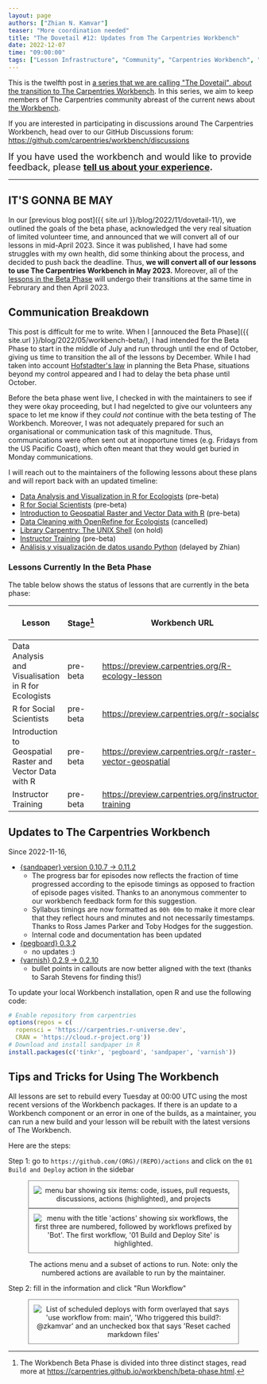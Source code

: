 ```yaml
---
layout: page
authors: ["Zhian N. Kamvar"]
teaser: "More coordination needed"
title: "The Dovetail #12: Updates from The Carpentries Workbench"
date: 2022-12-07
time: "09:00:00"
tags: ["Lesson Infrastructure", "Community", "Carpentries Workbench", "Beta", "Dovetail"]
---
```


This is the twelfth post in [a series that we are calling "The Dovetail",
about the transition to The Carpentries Workbench](https://carpentries.org/posts-by-tags/#blog-tag-dovetail).
In this series, we aim to keep members of The Carpentries community abreast of
the current news about [the Workbench](https://carpentries.github.io/workbench). 

If you are interested in participating in discussions around The Carpentries
Workbench, head over to our GitHub Discussions forum: <https://github.com/carpentries/workbench/discussions>

<span style='font-size: large;'>If you have used the workbench and would like to provide feedback, please
<b><a href='https://carpentries.typeform.com/to/KRBl4IZM'>tell us about your experience</a>.</b></span> 

---

## IT'S GONNA BE MAY

In our [previous blog post]({{ site.url }}/blog/2022/11/dovetail-11/), we
outlined the goals of the beta phase, acknowledged the very real situation of
limited volunteer time, and announced that we will convert all of our lessons in
mid-April 2023. Since it was published, I have had some struggles with my own
health, did some thinking about the process, and decided to push back the
deadline. Thus, **we will convert all of our lessons to use The Carpentries
Workbench in May 2023.** Moreover, all of the [lessons in the Beta Phase](https://carpentries.github.io/workbench/beta-phase.html#beta) 
will undergo their transitions at the same time in Februrary and then April 2023. 

## Communication Breakdown

This post is difficult for me to write. When I [annouced the Beta Phase]({{ site.url }}/blog/2022/05/workbench-beta/),
I had intended for the Beta Phase to start in the middle of July and run
through until the end of October, giving us time to transition the all of the
lessons by December. While I had taken into account [Hofstadter's law](https://en.wikipedia.org/wiki/Hofstadter%27s_law)
in planning the Beta Phase, situations beyond my control appeared and I had to
delay the beta phase until October.

Before the beta phase went live, I checked in with the maintainers to see if
they were okay proceeding, but I had negelcted to give our volunteers any space
to let me know if they _could not_ continue with the beta testing of The
Workbench. Moreover, I was not adequately prepared for such an organisational or
communication task of this magnitude. Thus, communications were often sent out
at inopportune times (e.g. Fridays from the US Pacific Coast), which often
meant that they would get buried in Monday communications. 

I will reach out to the maintainers of the following lessons about these plans
and will report back with an updated timeline:

 - [Data Analysis and Visualization in R for Ecologists](https://github.com/datacarpentry/R-ecology-lesson/) (pre-beta)
 - [R for Social Scientists](https://github.com/datacarpentry/r-socialsci/) (pre-beta)
 - [Introduction to Geospatial Raster and Vector Data with R](https://github.com/datacarpentry/r-raster-vector-geospatial/) (pre-beta)
 - [Data Cleaning with OpenRefine for Ecologists](https://github.com/datacarpentry/OpenRefine-ecology-lesson/) (cancelled)
 - [Library Carpentry: The UNIX Shell](https://github.com/LibraryCarpentry/lc-shell/) (on hold)
 - [Instructor Training](https://github.com/carpentries/instructor-training/) (pre-beta)
 - [Análisis y visualización de datos usando Python](https://github.com/datacarpentry/pthon-ecology-lesson-es/) (delayed by Zhian)

### Lessons Currently In the Beta Phase

The table below shows the status of lessons that are currently in the beta phase:

| Lesson                                                   | Stage[^1] |  Workbench URL                                               | Next Transition Date |
| -------------------------------------------------------- | --------- | ------------------------------------------------------------ | -------------------- |
| Data Analysis and Visualisation in R for Ecologists      | pre-beta  | <https://preview.carpentries.org/R-ecology-lesson>           | 2023-02-06           |
| R for Social Scientists                                  | pre-beta  | <https://preview.carpentries.org/r-socialsci>                | 2023-02-06           |
| Introduction to Geospatial Raster and Vector Data with R | pre-beta  | <https://preview.carpentries.org/r-raster-vector-geospatial> | 2023-02-06           |
| Instructor Training                                      | pre-beta  | <https://preview.carpentries.org/instructor-training>        | 2023-02-06           |

[^1]: The Workbench Beta Phase is divided into three distinct stages, read more at <https://carpentries.github.io/workbench/beta-phase.html>.

## Updates to The Carpentries Workbench

Since 2022-11-16, 

 - [{sandpaper} version 0.10.7 -> 0.11.2](https://carpentries.github.io/sandpaper/news/index.html#sandpaper-0112)
   - The progress bar for episodes now reflects the fraction of time progressed
     according to the episode timings as opposed to fraction of episode pages
     visited. Thanks to an anonymous commenter to our workbench feedback form
     for this suggestion.
   - Syllabus timings are now formatted as `00h 00m` to make it more clear that
     they reflect hours and minutes and not necessarily timestamps. Thanks to
     Ross James Parker and Toby Hodges for the suggestion.
   - Internal code and documentation has been updated
 - [{pegboard} 0.3.2](https://carpentries.github.io/pegboard/news/index.html#pegboard-032)
   - no updates :)
 - [{varnish} 0.2.9 -> 0.2.10](https://carpentries.github.io/varnish/news/index.html#varnish-0210)
   - bullet points in callouts are now better aligned with the text (thanks to
     Sarah Stevens for finding this!)

To update your local Workbench installation, open R and use the following code:

```r
# Enable repository from carpentries
options(repos = c(
  ropensci = 'https://carpentries.r-universe.dev',
  CRAN = 'https://cloud.r-project.org'))
# Download and install sandpaper in R
install.packages(c('tinkr', 'pegboard', 'sandpaper', 'varnish'))
```

## Tips and Tricks for Using The Workbench

All lessons are set to rebuild every Tuesday at 00:00 UTC using the most recent
versions of the Workbench packages. If there is an update to a Workbench
component or an error in one of the builds, as a maintainer, you can run a new
build and your lesson will be rebuilt with the latest versions of The Workbench.

Here are the steps:

Step 1: go to `https://github.com/(ORG)/(REPO)/actions` and click on the `01 Build and Deploy` action in the sidebar

<figure style="text-align: center;">
<p>
<img alt="menu bar showing six items: code, issues, pull requests, discussions, actions (highlighted), and projects" src="{{ site.urlimg }}/blog/2022/12/dovetail-actions-tab.png" style="border: solid 1px gray; padding: 10px;">
<img alt="menu with the title 'actions' showing six workflows, the first three are numbered, followed by workflows prefixed by 'Bot'. The first workflow, '01 Build and Deploy Site' is highlighted." src="{{ site.urlimg }}/blog/2022/12/dovetail-actions-list.png" style="border: solid 1px gray; padding: 10px;">
</p>
<figurcaption>
<p> The actions menu and a subset of actions to run. Note: only the numbered actions are available to run by the maintainer.</p>
</figurecaption>
</figure>

Step 2: fill in the information and click "Run Workflow"


<figure style="text-align: center;">
<p>
<img alt="List of scheduled deploys with form overlayed that says 'use workflow from: main', 'Who triggered this build?: @zkamvar' and an unchecked box that says 'Reset cached markdown files'" src="{{ site.urlimg }}/blog/2022/12/dovetail-actions-tab.png" style="border: solid 1px gray; padding: 10px;">
</p>
</figure>
